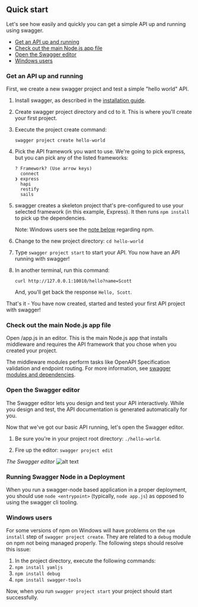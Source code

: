 ## Quick start

Let's see how easily and quickly you can get a simple API up and running using swagger.

* [Get an API up and running](#upandrunning)
* [Check out the main Node.js app file](#main)
* [Open the Swagger editor](#openeditor)
* [Windows users](#windows)

### <a name="upandrunning"></a>Get an API up and running

First, we create a new swagger project and test a simple "hello world" API.

1. Install swagger, as described in the [installation guide](install.md).

2. Create swagger project directory and cd to it. This is where you'll create your first project. 

3. Execute the project create command: 

    `swagger project create hello-world`

4. Pick the API framework you want to use. We're going to pick express, but you can pick any of the listed frameworks:
    ```
    ? Framework? (Use arrow keys)
      connect
    ❯ express
      hapi
      restify
      sails
    ```
    
5. swagger creates a skeleton project that's pre-configured to use your selected framework (in this example, Express). It then runs `npm install` to pick up the dependencies.  

    Note: Windows users see the [note below](#windows-note) regarding npm. 

6. Change to the new project directory: `cd hello-world`

7. Type `swagger project start` to start your API.  You now have an API running with swagger!

8. In another terminal, run this command: 

    `curl http://127.0.0.1:10010/hello?name=Scott`  

    And, you'll get back the response `Hello, Scott`.

That's it - You have now created, started and tested your first API project with swagger! 

### <a name="main"></a>Check out the main Node.js app file

Open <project-root>/app.js in an editor. This is the main Node.js app that installs middleware and requires the API framework that you chose when you created your project.

The middleware modules perform tasks like OpenAPI Specification validation and endpoint routing. For more information, see [swagger modules and dependencies](./modules.md).

### <a name="openeditor"></a>Open the Swagger editor

The Swagger editor lets you design and test your API interactively. While you design and test, the API documentation is generated automatically for you. 

Now that we've got our basic API running, let's open the Swagger editor.

1. Be sure you're in your project root directory: `./hello-world`. 
 
2. Fire up the editor: `swagger project edit`

*The Swagger editor*
![alt text](./images/swagger-editor.png)

### <a name='production'></a>Running Swagger Node in a Deployment

When you run a swagger-node based application in a proper deployment, you should use `node <entrypoint>` (typically, `node app.js`) as opposed to using the swagger cli tooling.

### <a name='windows'></a>Windows users
For some versions of npm on Windows will have problems on the `npm install` step of `swagger project create`.  They are related to a `debug` module on npm not being managed properly.  The following steps should resolve this issue:

1. In the project directory, execute the following commands:
  1. `npm install yamljs`
  2. `npm install debug`
  3. `npm install swagger-tools`

Now, when you run `swagger project start` your project should start successfully.
